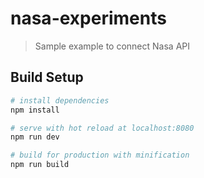 # nasa-experiments

> Sample example to connect Nasa API 

## Build Setup

``` bash
# install dependencies
npm install

# serve with hot reload at localhost:8080
npm run dev

# build for production with minification
npm run build
```
